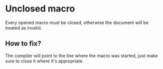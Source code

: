 # Unclosed macro

Every opened macro must be closed, otherwise the document will be treated as invalid. 

## How to fix?
The compiler will point to the line where the macro was started, just make sure to close it where it's appropriate. 
